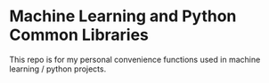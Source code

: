# Machine Learning and Python Common Libraries

This repo is for my personal convenience functions used in machine learning / python projects.
